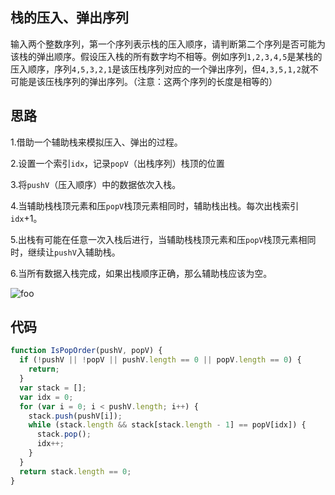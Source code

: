 <!--
 * @Author: 朽木白
 * @Date: 2022-09-03 16:41:18
 * @LastEditors: 1547702880@qq.com
 * @LastEditTime: 2022-09-03 16:49:37
 * @Description:
-->

## 栈的压入、弹出序列

输入两个整数序列，第一个序列表示栈的压入顺序，请判断第二个序列是否可能为该栈的弹出顺序。假设压入栈的所有数字均不相等。例如序列`1,2,3,4,5`是某栈的压入顺序，序列`4,5,3,2,1`是该压栈序列对应的一个弹出序列，但`4,3,5,1,2`就不可能是该压栈序列的弹出序列。（注意：这两个序列的长度是相等的）

## 思路

1.借助一个辅助栈来模拟压入、弹出的过程。

2.设置一个索引`idx`，记录`popV`（出栈序列）栈顶的位置

3.将`pushV`（压入顺序）中的数据依次入栈。

4.当辅助栈栈顶元素和压`popV`栈顶元素相同时，辅助栈出栈。每次出栈索引`idx`+1。

5.出栈有可能在任意一次入栈后进行，当辅助栈栈顶元素和压`popV`栈顶元素相同时，继续让`pushV`入辅助栈。

6.当所有数据入栈完成，如果出栈顺序正确，那么辅助栈应该为空。

<img src="/js/栈的压入弹出序列.png" alt="foo">

## 代码

```js
function IsPopOrder(pushV, popV) {
  if (!pushV || !popV || pushV.length == 0 || popV.length == 0) {
    return;
  }
  var stack = [];
  var idx = 0;
  for (var i = 0; i < pushV.length; i++) {
    stack.push(pushV[i]);
    while (stack.length && stack[stack.length - 1] == popV[idx]) {
      stack.pop();
      idx++;
    }
  }
  return stack.length == 0;
}
```

